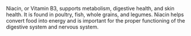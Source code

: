 Niacin, or Vitamin B3, supports metabolism, digestive health, and skin health. It is found in poultry, fish, whole grains, and legumes. Niacin helps convert food into energy and is important for the proper functioning of the digestive system and nervous system.